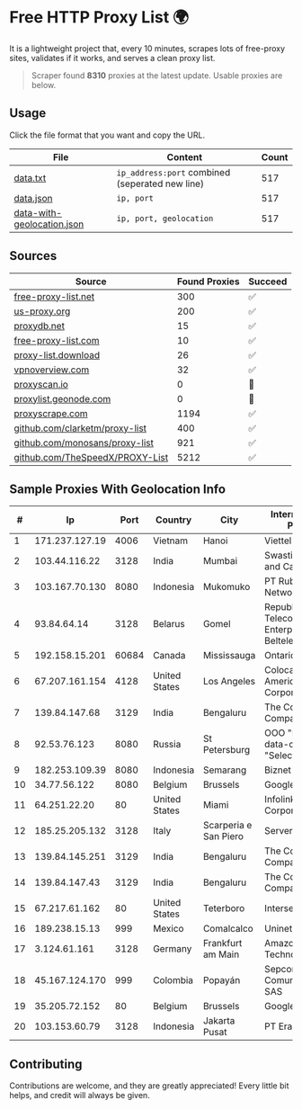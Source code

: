 
# Free HTTP Proxy List 🌍

It is a lightweight project that, every 10 minutes, scrapes lots of free-proxy sites, validates if it works, and serves a clean proxy list.


> Scraper found **8310** proxies at the latest update. Usable proxies are below.

## Usage

Click the file format that you want and copy the URL.


|File|Content|Count|
|----|-------|-----|
|[data.txt](https://raw.githubusercontent.com/themiralay/Proxy-List-World/master/data.txt)|`ip_address:port` combined (seperated new line)|517|
|[data.json](https://raw.githubusercontent.com/themiralay/Proxy-List-World/master/data.json)|`ip, port`|517|
|[data-with-geolocation.json](https://raw.githubusercontent.com/themiralay/Proxy-List-World/master/data-with-geolocation.json)|`ip, port, geolocation`|517|

## Sources

|Source|Found Proxies|Succeed|
|------|-------------|-------|
|[free-proxy-list.net](https://free-proxy-list.net)|300|✅|
|[us-proxy.org](https://www.us-proxy.org)|200|✅|
|[proxydb.net](http://proxydb.net)|15|✅|
|[free-proxy-list.com](https://free-proxy-list.com/?page=&port=&type%5B%5D=http&type%5B%5D=https&up_time=0&search=Search)|10|✅|
|[proxy-list.download](https://www.proxy-list.download/HTTP)|26|✅|
|[vpnoverview.com](https://vpnoverview.com/privacy/anonymous-browsing/free-proxy-servers)|32|✅|
|[proxyscan.io](https://www.proxyscan.io)|0|🚫|
|[proxylist.geonode.com](https://proxylist.geonode.com/api/proxy-list?limit=300&page=1&sort_by=lastChecked&sort_type=desc&protocols=http,https)|0|🚫|
|[proxyscrape.com](https://api.proxyscrape.com/v2/?request=displayproxies&protocol=http&timeout=10000&country=all&ssl=all&anonymity=all)|1194|✅|
|[github.com/clarketm/proxy-list](https://raw.githubusercontent.com/clarketm/proxy-list/master/proxy-list-raw.txt)|400|✅|
|[github.com/monosans/proxy-list](https://raw.githubusercontent.com/monosans/proxy-list/main/proxies/http.txt)|921|✅|
|[github.com/TheSpeedX/PROXY-List](https://raw.githubusercontent.com/TheSpeedX/PROXY-List/master/http.txt)|5212|✅|


## Sample Proxies With Geolocation Info

|#|Ip|Port|Country|City|Internet Service Provider|
|-|--|----|-------|----|-------------------------|
|1|171.237.127.19|4006|Vietnam|Hanoi|Viettel Corporation|
|2|103.44.116.22|3128|India|Mumbai|Swastik Internet and Cables pvt. ltd|
|3|103.167.70.130|8080|Indonesia|Mukomuko|PT Rubyan Network Solution|
|4|93.84.64.14|3128|Belarus|Gomel|Republican Unitary Telecommunication Enterprise Beltelecom|
|5|192.158.15.201|60684|Canada|Mississauga|Ontario Inc.|
|6|67.207.161.154|4128|United States|Los Angeles|Colocation America Corporation|
|7|139.84.147.68|3129|India|Bengaluru|The Constant Company, LLC|
|8|92.53.76.123|8080|Russia|St Petersburg|OOO "Network of data-centers "Selectel"|
|9|182.253.109.39|8080|Indonesia|Semarang|Biznet Metronet|
|10|34.77.56.122|8080|Belgium|Brussels|Google LLC|
|11|64.251.22.20|80|United States|Miami|Infolink Global Corporation|
|12|185.25.205.132|3128|Italy|Scarperia e San Piero|Servereasy Italy|
|13|139.84.145.251|3129|India|Bengaluru|The Constant Company, LLC|
|14|139.84.147.43|3129|India|Bengaluru|The Constant Company, LLC|
|15|67.217.61.162|80|United States|Teterboro|Interserver, Inc|
|16|189.238.15.13|999|Mexico|Comalcalco|Uninet S.A. de C.V.|
|17|3.124.61.161|3128|Germany|Frankfurt am Main|Amazon Technologies Inc.|
|18|45.167.124.170|999|Colombia|Popayán|Sepcom Comunicaciones SAS|
|19|35.205.72.152|80|Belgium|Brussels|Google LLC|
|20|103.153.60.79|3128|Indonesia|Jakarta Pusat|PT Era Awan Digital|



## Contributing

Contributions are welcome, and they are greatly appreciated! Every
little bit helps, and credit will always be given.

